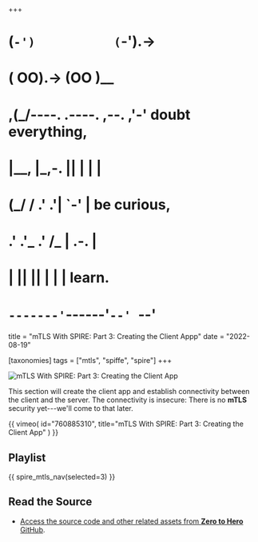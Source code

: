+++
#   (`-')           (`-').->
#   ( OO).->        (OO )__
# ,(_/----. .----. ,--. ,'-' doubt everything,
# |__,    |\_,-.  ||  | |  |
#  (_/   /    .' .'|  `-'  | be curious,
#  .'  .'_  .'  /_ |  .-.  |
# |       ||      ||  | |  | learn.
# `-------'`------'`--' `--'

title = "mTLS With SPIRE: Part 3: Creating the Client Appp"
date = "2022-08-19"

[taxonomies]
tags = ["mtls", "spiffe", "spire"]
+++

![mTLS With SPIRE: Part 3: Creating the Client App](/images/size/w1200/2024/03/client-server.png)

This section will create the client app and establish connectivity between the
client and the server. The connectivity is insecure: There is no **mTLS**
security yet---we'll come to that later.

{{ 
  vimeo(
    id="760885310", 
    title="mTLS With SPIRE: Part 3: Creating the Client App"
  ) 
}}

## Playlist

{{ spire_mtls_nav(selected=3) }}

## Read the Source

* [Access the source code and other related assets from **Zero to Hero** GitHub](https://github.com/zerotohero-dev/spire-mtls).
